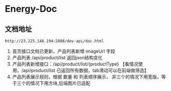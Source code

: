 # Energy-Doc

## 文档地址
```
http://23.225.148.194:2888/dev-api/doc.html
```

1. 首页接口文档已更新，产品列表新增 imageUrl 字段
2. 产品列表 /api/product/list 返回json结构变化
3. 产品列表新增接口：/api/product/list/{productType}   【看情况使用，/api/product/list 已返回所有数据，tab滑动可以在前端做筛选】
4. 产品列表展示规则，根据 数量 和 列表顺序展示， 非三个的情况下用宽版，等于三个的情况下用方块,后端图片已适配
